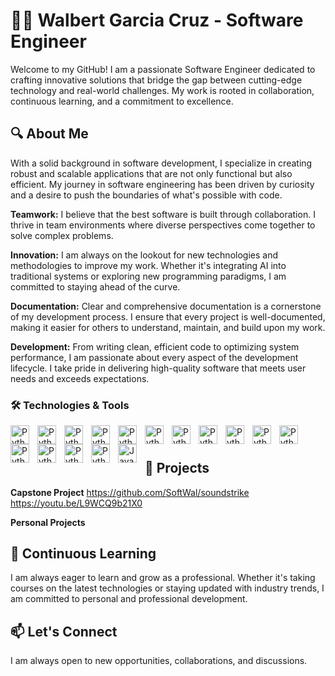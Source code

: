 # 👨‍💻 Walbert Garcia Cruz - Software Engineer
Welcome to my GitHub! I am a passionate Software Engineer dedicated to crafting innovative solutions that bridge the gap between cutting-edge technology and real-world challenges. My work is rooted in collaboration, continuous learning, and a commitment to excellence.

## 🔍 About Me
With a solid background in software development, I specialize in creating robust and scalable applications that are not only functional but also efficient. My journey in software engineering has been driven by curiosity and a desire to push the boundaries of what's possible with code.

**Teamwork:** I believe that the best software is built through collaboration. I thrive in team environments where diverse perspectives come together to solve complex problems.

**Innovation:** I am always on the lookout for new technologies and methodologies to improve my work. Whether it's integrating AI into traditional systems or exploring new programming paradigms, I am committed to staying ahead of the curve.

**Documentation:** Clear and comprehensive documentation is a cornerstone of my development process. I ensure that every project is well-documented, making it easier for others to understand, maintain, and build upon my work.

**Development:** From writing clean, efficient code to optimizing system performance, I am passionate about every aspect of the development lifecycle. I take pride in delivering high-quality software that meets user needs and exceeds expectations.

### 🛠️ Technologies & Tools

  
  <img align="left" alt="Python" width="30px" style="padding-right:10px;" src="https://cdn.jsdelivr.net/gh/devicons/devicon@latest/icons/github/github-original.svg" />
          
  <img align="left" alt="Python" width="30px" style="padding-right:10px;" src="https://cdn.jsdelivr.net/gh/devicons/devicon@latest/icons/git/git-original.svg" />
          
  <img align="left" alt="Python" width="30px" style="padding-right:10px;" src="https://cdn.jsdelivr.net/gh/devicons/devicon@latest/icons/pytorch/pytorch-original.svg" />
          
  <img align="left" alt="Python" width="30px" style="padding-right:10px;" src="https://cdn.jsdelivr.net/gh/devicons/devicon@latest/icons/php/php-original.svg" />
          
  <img align="left" alt="Python" width="30px" style="padding-right:10px;" src="https://cdn.jsdelivr.net/gh/devicons/devicon@latest/icons/react/react-original.svg" />
          
  <img align="left" alt="Python" width="30px" style="padding-right:10px;" src="https://cdn.jsdelivr.net/gh/devicons/devicon@latest/icons/html5/html5-original.svg" />
          
  <img align="left" alt="Python" width="30px" style="padding-right:10px;" src="https://cdn.jsdelivr.net/gh/devicons/devicon@latest/icons/mysql/mysql-original.svg" />
          
  <img align="left" alt="Python" width="30px" style="padding-right:10px;" src="https://cdn.jsdelivr.net/gh/devicons/devicon@latest/icons/docker/docker-original.svg" />
          
  <img align="left" alt="Python" width="30px" style="padding-right:10px;" src="https://cdn.jsdelivr.net/gh/devicons/devicon@latest/icons/csharp/csharp-original.svg" />
          
  <img align="left" alt="Python" width="30px" style="padding-right:10px;" src="https://cdn.jsdelivr.net/gh/devicons/devicon@latest/icons/postgresql/postgresql-original.svg" />
          
  <img align="left" alt="Python" width="30px" style="padding-right:10px;" src="https://cdn.jsdelivr.net/gh/devicons/devicon@latest/icons/androidstudio/androidstudio-original-wordmark.svg" />
          
  <img align="left" alt="Python" width="30px" style="padding-right:10px;" src="https://cdn.jsdelivr.net/gh/devicons/devicon@latest/icons/kotlin/kotlin-original.svg" />
          
  <img align="left" alt="Python" width="30px" style="padding-right:10px;" src="https://cdn.jsdelivr.net/gh/devicons/devicon@latest/icons/linux/linux-original.svg" />
          
  <img align="left" alt="Python" width="30px" style="padding-right:10px;" src="https://cdn.jsdelivr.net/gh/devicons/devicon@latest/icons/javascript/javascript-original.svg" />
          
  <img align="left" alt="Python" width="30px" style="padding-right:10px;" src="https://cdn.jsdelivr.net/gh/devicons/devicon@latest/icons/python/python-original.svg" />
  
  <img align="left" alt="Java" width="30px" style="padding-right:10px;" src="https://cdn.jsdelivr.net/gh/devicons/devicon@latest/icons/java/java-original.svg" />
  <br />                

#
## 🚀 Projects

**Capstone Project**
https://github.com/SoftWal/soundstrike
https://youtu.be/L9WCQ9b21X0

**Personal Projects**

## 🌱 Continuous Learning
I am always eager to learn and grow as a professional. Whether it's taking courses on the latest technologies or staying updated with industry trends, I am committed to personal and professional development.

## 📫 Let's Connect
I am always open to new opportunities, collaborations, and discussions. 

